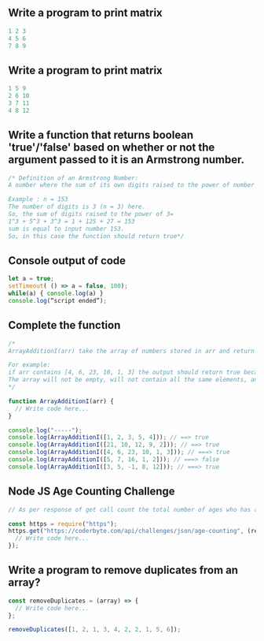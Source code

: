## Write a program to print matrix

```js
1 2 3
4 5 6
7 8 9
```

## Write a program to print matrix

```js
1 5 9
2 6 10
3 7 11
4 8 12
```

## Write a function that returns boolean 'true'/'false' based on whether or not the argument passed to it is an Armstrong number.

```js
/* Definition of an Armstrong Number:
A number where the sum of its own digits raised to the power of number of digits (n) is equal to same number

Example : n = 153
The number of digits is 3 (n = 3) here.
So, the sum of digits raised to the power of 3=
1^3 + 5^3 + 3^3 = 1 + 125 + 27 = 153
sum is equal to input number 153.
So, in this case the function should return true*/
```

## Console output of code

```js linenums="1"
let a = true;
setTimeout( () => a = false, 100);
while(a) { console.log(a) }
console.log(“script ended”);
```

## Complete the function

```js linenums="1"
/*
ArrayAdditionI(arr) take the array of numbers stored in arr and return the string true if any combination of numbers in the array can be added up to equal the largest number in the array, otherwise return the string false.

For example:
if arr contains [4, 6, 23, 10, 1, 3] the output should return true because 4 + 6 + 10 + 3 = 23.
The array will not be empty, will not contain all the same elements, and may contain negative numbers
*/

function ArrayAdditionI(arr) {
  // Write code here...
}

console.log("-----");
console.log(ArrayAdditionI([1, 2, 3, 5, 4])); // ==> true
console.log(ArrayAdditionI([21, 10, 12, 9, 2])); // ==> true
console.log(ArrayAdditionI([4, 6, 23, 10, 1, 3])); // ===> true
console.log(ArrayAdditionI([5, 7, 16, 1, 2])); // ===> false
console.log(ArrayAdditionI([3, 5, -1, 8, 12])); // ===> true
```

## Node JS Age Counting Challenge

```js
// As per response of get call count the total number of ages who has age value above or equal to 50.

const https = require("https");
https.get("https://coderbyte.com/api/challenges/json/age-counting", (resp) => {
  // Write code here...
});
```

## Write a program to remove duplicates from an array?

```js
const removeDuplicates = (array) => {
  // Write code here...
};

removeDuplicates([1, 2, 1, 3, 4, 2, 2, 1, 5, 6]);
```
